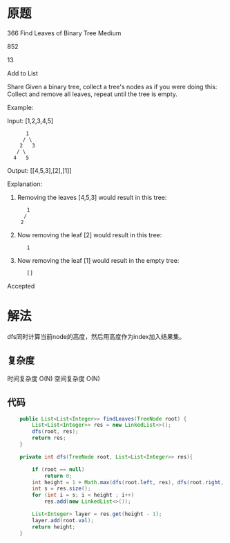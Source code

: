 # 原题
366 Find Leaves of Binary Tree
Medium

852

13

Add to List

Share
Given a binary tree, collect a tree's nodes as if you were doing this: Collect and remove all leaves, repeat until the tree is empty.

 

Example:

Input: [1,2,3,4,5]
  
          1
         / \
        2   3
       / \     
      4   5    

Output: [[4,5,3],[2],[1]]
 

Explanation:

1. Removing the leaves [4,5,3] would result in this tree:

          1
         / 
        2          
 

2. Now removing the leaf [2] would result in this tree:

          1          
 

3. Now removing the leaf [1] would result in the empty tree:

          []         
Accepted
# 解法
dfs同时计算当前node的高度，然后用高度作为index加入结果集。


## 复杂度
时间复杂度 O(N)
空间复杂度 O(N)


## 代码
```Java
    public List<List<Integer>> findLeaves(TreeNode root) {
        List<List<Integer>> res = new LinkedList<>();
        dfs(root, res);
        return res;
    }

    private int dfs(TreeNode root, List<List<Integer>> res){

        if (root == null)
            return 0;
        int height = 1 + Math.max(dfs(root.left, res), dfs(root.right, res));
        int s = res.size();
        for (int i = s; i < height ; i++)
            res.add(new LinkedList<>());

        List<Integer> layer = res.get(height - 1);
        layer.add(root.val);
        return height;
    }
```
